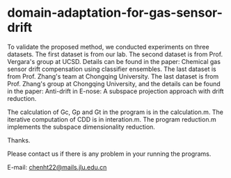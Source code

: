 # domain-adaptation-for-gas-sensor-drift
To validate the proposed method, we conducted experiments on three datasets.
The first dataset is from our lab. 
The second dataset is from Prof. Vergara's group at UCSD. Details can be found in the paper: Chemical gas sensor drift compensation using classifier ensembles. 
The last dataset is from Prof. Zhang's team at Chongqing University. The last dataset is from Prof. Zhang's group at Chongqing University, and the details can be found in the paper: Anti-drift in E-nose: A subspace projection approach with drift reduction.

The calculation of Gc, Gp and Gt in the program is in the calculation.m.
The iterative computation of CDD is in interation.m.
The program reduction.m implements the subspace dimensionality reduction.

Thanks.

Please contact us if there is any problem in your running the programs.

E-mail: chenht22@mails.jlu.edu.cn
